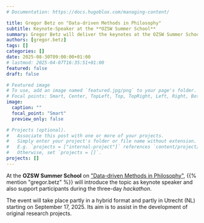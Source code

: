 ```yaml
---
# Documentation: https://docs.hugoblox.com/managing-content/

title: Gregor Betz on "Data-driven Methods in Philosophy"
subtitle: Keynote-Speaker at the **OZSW Summer School**
summary: Gregor Betz will deliver the keynotes at the OZSW Summer School on "Data-driven Methods in Philosophy". The event in Utrecht aims to assist in the development of original research projects.
authors: [gregor.betz]
tags: []
categories: []
date: 2025-08-30T09:00:00+01:00
# lastmod: 2025-04-07T16:35:51+01:00
featured: false
draft: false

# Featured image
# To use, add an image named `featured.jpg/png` to your page's folder.
# Focal points: Smart, Center, TopLeft, Top, TopRight, Left, Right, BottomLeft, Bottom, BottomRight.
image:
  caption: ""
  focal_point: "Smart"
  preview_only: false

# Projects (optional).
#   Associate this post with one or more of your projects.
#   Simply enter your project's folder or file name without extension.
#   E.g. `projects = ["internal-project"]` references `content/project/deep-learning/index.md`.
#   Otherwise, set `projects = []`.
projects: []
---
```


At the **OZSW Summer School** on ["Data-driven Methods in Philosophy"](https://www.dgphil.de/aktuelles/alle-events/details/events/ozsw-summer-school-data-driven-methods-in-philosophy), {{% mention "gregor.betz" %}} will introduce the topic as keynote speaker and also support participants during the three-day *hackathon*.

<!--more-->

The event will take place partly in a hybrid format and partly in Utrecht (NL) starting on September 17, 2025. Its aim is to assist in the development of original research projects.



